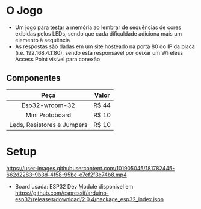 # O Jogo
- Um jogo para testar a memória ao lembrar de sequências de cores exibidas pelos LEDs, sendo que cada dificuldade adiciona mais um elemento à sequência
- As respostas são dadas em um site hosteado na porta 80 do IP da placa (i.e. 192.168.4.1:80), sendo esta responsável por deixar um Wireless Access Point visível para conexão

## Componentes
| Peça | Valor |
|:----:|:-----:|
| Esp32-wroom-32  | R$ 44|
| Mini Protoboard | R$ 10|
| Leds, Resistores e Jumpers | R$ 10|

# Setup
<!--![Foto do Projeto Físico](/images/projeto.png)-->
<!--Video funcionando-->


https://user-images.githubusercontent.com/101905045/181782445-662d2283-9b3d-4f58-95be-e7ef2f3e74b8.mp4
  - Board usada: ESP32 Dev Module disponivel em https://github.com/espressif/arduino-esp32/releases/download/2.0.4/package_esp32_index.json
